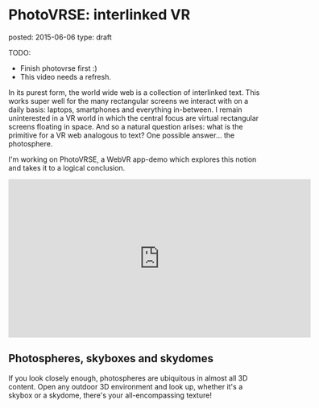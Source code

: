 PhotoVRSE: interlinked VR
=========================
posted: 2015-06-06
type: draft

TODO: 

- Finish photovrse first :)
- This video needs a refresh.

In its purest form, the world wide web is a collection of interlinked
text. This works super well for the many rectangular screens we interact
with on a daily basis: laptops, smartphones and everything in-between.
I remain uninterested in a VR world in which the central focus are
virtual rectangular screens floating in space. And so a natural question
arises: what is the primitive for a VR web analogous to text? One
possible answer... the photosphere.

I'm working on PhotoVRSE, a WebVR app-demo which explores this notion
and takes it to a logical conclusion.

<iframe width="600" height="315" src="https://www.youtube.com/embed/2IepxPrKnQg" frameborder="0" allowfullscreen></iframe>

<!--more-->

## Photospheres, skyboxes and skydomes

If you look closely enough, photospheres are ubiquitous in almost all 3D
content. Open any outdoor 3D environment and look up, whether it's a
skybox or a skydome, there's your all-encompassing texture!
